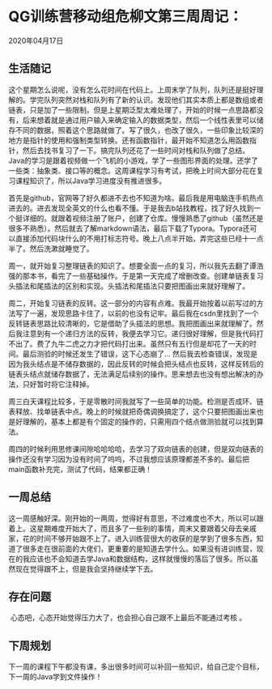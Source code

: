 # QG训练营移动组危柳文第三周周记：
2020年04月17日

## 生活随记

​	这个星期怎么说呢，没有怎么花时间在代码上。上周末学了队列，队列还是挺好理解的。学完队列突然对栈和队列有了新的认识。发现他们其实本质上都是数组或者链表，只是加了一些限制。但是上星期泛型太难处理了，开始的时候一点思路都没有，后来想着就是通过用户输入来确定输入的数据类型，然后一个线性表里可以储存不同的数据，照着这个思路就做了。写了很久，也改了很久，一些印象比较深的地方是指针的使用和强制类型转换。还有函数指针，最开始不知道怎么用函数指针，然后去找书复习了一下。搞完队列还花了一些时间对栈和队列做了总结。Java的学习是跟着视频做一个飞机的小游戏，学了一些图形界面的处理。还学了一些类：抽象类、接口等的概念。这周课程学习有考试，把晚上时间大部分花在复习课程知识了，所以Java学习进度没有推进很多。

​	首先是github，官网等了好久都进不去也不知道为啥。最后我是用电脑连手机热点进去的。进去发现全英文的什么也看不懂。于是我去b站找教程，找了好久找到一个挺详细的。就跟着视频注册了账户，创建了仓库。慢慢熟悉了github（虽然还是很多不熟悉）。然后就去了解markdown语法，最后下载了Typora。Typora还可以直接添加代码块什么的不用打标志符号。晚上八点半开始，弄完这些已经十一点半了。然后洗漱就睡觉了。

​	周一，就开始复习整理链表的知识了。想要全面一点的复习，所以我先去翻了谭浩强的那本书，看完了一些基础操作。于是第一天完成了增删改查。创建单链表复习头插法和尾插法的区别和实现。头插法和尾插法只要把图画出来就好理解了。

周二，开始复习链表的反转。这一部分的内容有点难。我最开始按着以前写过的方法写了一遍，发现思路卡住了，以前的也没有记牢。最后我在csdn里找到了一个反转链表思路比较清晰的，它是借助了头插法的思想。我把图画出来就理解了。然后我注意到有一个递归方法的反转，我便去学习它。递归很好理解，但是我代码打不出了。费了九牛二虎之力才把代码打出来。虽然只有五行但是却花了一天的时间。最后测验的时候还发生了错误，这下心态崩了... 然后我去检查错误，发现是因为我头结点是不储存数据的，因此反转的时候会把头结点也反转，这样反转后的链表头结点就储存数据了，无法满足后续别的操作。思来想去也没有想出解决的办法，只好暂时将它注释掉。

周三白天课程比较多，于是零散时间我就写了一些简单的功能。检测是否成环、链表释放、找单链表中点。晚上的时候就把奇偶调换搞定了，这个只要把图画出来也是好理解的，基本上都是有个固定的操作的，只需用四个结点做测验就可以找到算法。

周四的时候利用思修课间隙哈哈哈哈，去学习了双向链表的创建，但是双向链表的操作还没有学习因为没有时间了呜呜，不过我想应该原理都差不多的。最后把main函数补充完，测试了代码，结果都正确！ 	



## 一周总结

​	这一周感触好深。刚开始的一两周，觉得好有意思，不过难度也不大，所以可以跟着上。这星期难度开始大了，而且多了一些别的事情，周末又要跟着父母去亲戚家，花的时间不够开始跟不上了。进入训练营很大的收获的是学到了很多东西，知道了很多走在很前面的大佬们，更重要的是知道去学什么。如果没有进训练营，现在的我应该也不会知道去学Java和数据结构，这样就慢慢的落后了很多。所以虽然现在觉得跟不上，但是我会坚持继续学下去。



## 存在问题

​	心态吧，心态开始觉得压力大了，也会担心自己跟不上最后不能通过考核 。

## 下周规划

​	下一周的课程下午都没有课，多出很多时间可以补回一些知识，给自己定个目标，下一周的Java学到文件操作！



